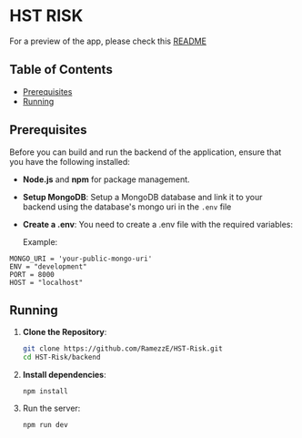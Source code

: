 # HST RISK

For a preview of the app, please check this [README](../README.md)

## Table of Contents
- [Prerequisites](#prerequisites)
- [Running](#running)

## Prerequisites

Before you can build and run the backend of the application, ensure that you have the following installed:

- **Node.js** and **npm** for package management.

- **Setup MongoDB**: Setup a MongoDB database and link it to your backend using the database's mongo uri in the `.env` file
            
- **Create a .env**: You need to create a .env file with the required variables:
  
   Example: 
```.env
MONGO_URI = 'your-public-mongo-uri'
ENV = "development"
PORT = 8000
HOST = "localhost"
```

## Running

1. **Clone the Repository**:
   ```bash
   git clone https://github.com/RamezzE/HST-Risk.git
   cd HST-Risk/backend

2. **Install dependencies**:
    ```
    npm install
    ```

3. Run the server:
    ```
    npm run dev
    ```
